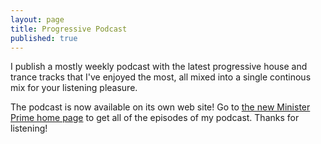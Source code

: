 ```yaml
---
layout: page
title: Progressive Podcast
published: true
---
```


I publish a mostly weekly podcast with the latest progressive house and trance tracks that I've enjoyed the most, all mixed into a single continous mix for your listening pleasure.

The podcast is now available on its own web site! Go to [the new Minister Prime home page](http://theministerprime.com) to get all of the episodes of my podcast. Thanks for listening!
